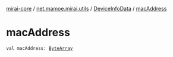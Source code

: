 [mirai-core](../../index.md) / [net.mamoe.mirai.utils](../index.md) / [DeviceInfoData](index.md) / [macAddress](./mac-address.md)

# macAddress

`val macAddress: `[`ByteArray`](https://kotlinlang.org/api/latest/jvm/stdlib/kotlin/-byte-array/index.html)